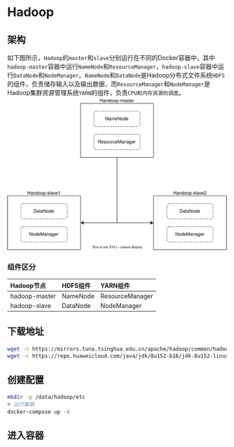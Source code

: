 # Hadoop
## 架构
如下图所示，`Hadoop`的`master`和`slave`分别运行在不同的Docker容器中，其中`hadoop-master`容器中运行`NameNode`和`ResourceManager`，`hadoop-slave`容器中运行`DataNode`和`NodeManager`。`NameNode`和`DataNode`是Hadoop分布式文件系统`HDFS`的组件，负责储存输入以及输出数据，而`ResourceManager`和`NodeManager`是Hadoop集群资源管理系统`YARN`的组件，负责`CPU和内存资源的调度`。  
![hadoop](/images/hadoop.drawio.svg)  
  
### 组件区分
|Hadoop节点|HDFS组件|YARN组件|
|:----|:----|:----|
|hadoop-master|NameNode|ResourceManager|
|hadoop-slave|DataNode|NodeManager|

## 下载地址
```sh
wget -c https://mirrors.tuna.tsinghua.edu.cn/apache/hadoop/common/hadoop-3.3.1/hadoop-3.3.1.tar.gz
wget -c https://repo.huaweicloud.com/java/jdk/8u152-b16/jdk-8u152-linux-x64.tar.gz
```

## 创建配置
```sh
mkdir -p /data/hadoop/etc
# 运行集群
docker-compose up -d
```

## 进入容器
```sh

```
